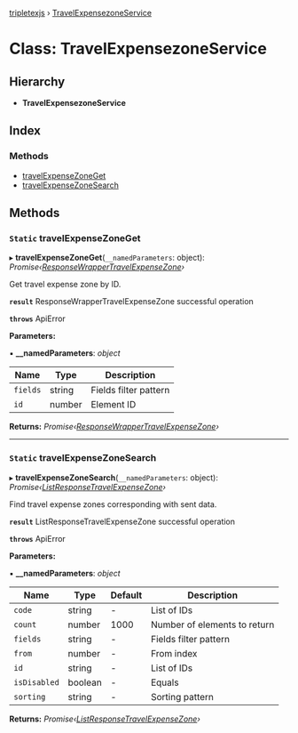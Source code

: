 [tripletexjs](../README.md) › [TravelExpensezoneService](travelexpensezoneservice.md)

# Class: TravelExpensezoneService

## Hierarchy

* **TravelExpensezoneService**

## Index

### Methods

* [travelExpenseZoneGet](travelexpensezoneservice.md#static-travelexpensezoneget)
* [travelExpenseZoneSearch](travelexpensezoneservice.md#static-travelexpensezonesearch)

## Methods

### `Static` travelExpenseZoneGet

▸ **travelExpenseZoneGet**(`__namedParameters`: object): *Promise‹[ResponseWrapperTravelExpenseZone](../interfaces/responsewrappertravelexpensezone.md)›*

Get travel expense zone by ID.

**`result`** ResponseWrapperTravelExpenseZone successful operation

**`throws`** ApiError

**Parameters:**

▪ **__namedParameters**: *object*

Name | Type | Description |
------ | ------ | ------ |
`fields` | string | Fields filter pattern |
`id` | number | Element ID |

**Returns:** *Promise‹[ResponseWrapperTravelExpenseZone](../interfaces/responsewrappertravelexpensezone.md)›*

___

### `Static` travelExpenseZoneSearch

▸ **travelExpenseZoneSearch**(`__namedParameters`: object): *Promise‹[ListResponseTravelExpenseZone](../interfaces/listresponsetravelexpensezone.md)›*

Find travel expense zones corresponding with sent data.

**`result`** ListResponseTravelExpenseZone successful operation

**`throws`** ApiError

**Parameters:**

▪ **__namedParameters**: *object*

Name | Type | Default | Description |
------ | ------ | ------ | ------ |
`code` | string | - | List of IDs |
`count` | number | 1000 | Number of elements to return |
`fields` | string | - | Fields filter pattern |
`from` | number | - | From index |
`id` | string | - | List of IDs |
`isDisabled` | boolean | - | Equals |
`sorting` | string | - | Sorting pattern |

**Returns:** *Promise‹[ListResponseTravelExpenseZone](../interfaces/listresponsetravelexpensezone.md)›*
